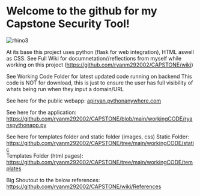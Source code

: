 <h1>  Welcome to the github for my Capstone Security Tool! </h1>

![rhino3](https://github.com/ryanm292002/CAPSTONE/assets/71150667/fc906c86-baa4-48b9-8acd-426f9d5a0cb4)

  At its base this project uses python (flask for web integration), HTML aswell as CSS.
  See Full Wiki for documnetation//reflections from myself while working on this project (https://github.com/ryanm292002/CAPSTONE/wiki)

  See Working Code Folder for latest updated code running on backend
  This code is NOT for download, this is just to ensure the user has full visibility of whats being run when they input a domain/URL

  See here for the public webapp:
[  apiryan.pythonanywhere.com](https://apiryan.pythonanywhere.com/)


  See here for the application:
  https://github.com/ryanm292002/CAPSTONE/blob/main/workingCODE/ryanspythonapp.py

  See here for templates folder and static folder (images, css)
  Static Folder:  https://github.com/ryanm292002/CAPSTONE/tree/main/workingCODE/static
  <br>
  Templates Folder (html pages): https://github.com/ryanm292002/CAPSTONE/tree/main/workingCODE/templates


  Big Shoutout to the below references:
  https://github.com/ryanm292002/CAPSTONE/wiki/References
  
  
  
